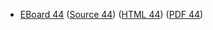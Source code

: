 * [EBoard 44](../eboards/eboard.44.html)
  ([Source 44](../eboards/eboard.44.md))
  ([HTML 44](../eboards/eboard.44.html))
  ([PDF 44](../eboards/eboard.44.pdf))
